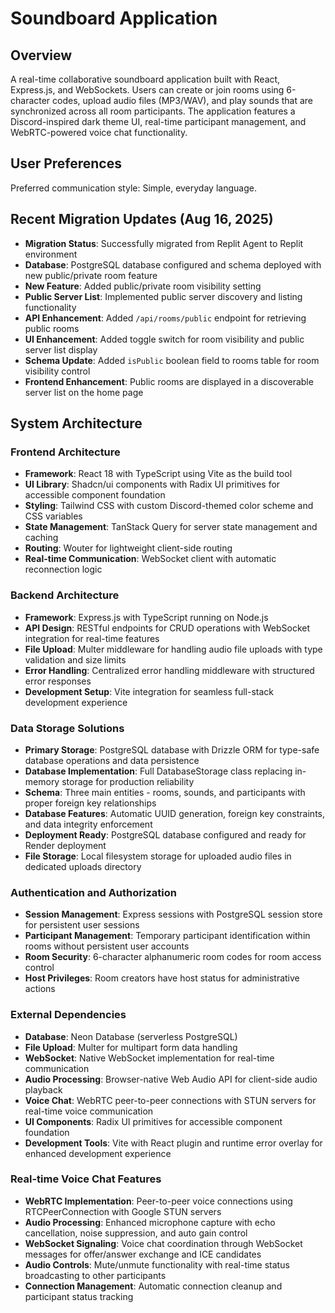 # Soundboard Application

## Overview

A real-time collaborative soundboard application built with React, Express.js, and WebSockets. Users can create or join rooms using 6-character codes, upload audio files (MP3/WAV), and play sounds that are synchronized across all room participants. The application features a Discord-inspired dark theme UI, real-time participant management, and WebRTC-powered voice chat functionality.

## User Preferences

Preferred communication style: Simple, everyday language.

## Recent Migration Updates (Aug 16, 2025)
- **Migration Status**: Successfully migrated from Replit Agent to Replit environment
- **Database**: PostgreSQL database configured and schema deployed with new public/private room feature
- **New Feature**: Added public/private room visibility setting
- **Public Server List**: Implemented public server discovery and listing functionality
- **API Enhancement**: Added `/api/rooms/public` endpoint for retrieving public rooms
- **UI Enhancement**: Added toggle switch for room visibility and public server list display
- **Schema Update**: Added `isPublic` boolean field to rooms table for room visibility control
- **Frontend Enhancement**: Public rooms are displayed in a discoverable server list on the home page

## System Architecture

### Frontend Architecture
- **Framework**: React 18 with TypeScript using Vite as the build tool
- **UI Library**: Shadcn/ui components with Radix UI primitives for accessible component foundation
- **Styling**: Tailwind CSS with custom Discord-themed color scheme and CSS variables
- **State Management**: TanStack Query for server state management and caching
- **Routing**: Wouter for lightweight client-side routing
- **Real-time Communication**: WebSocket client with automatic reconnection logic

### Backend Architecture
- **Framework**: Express.js with TypeScript running on Node.js
- **API Design**: RESTful endpoints for CRUD operations with WebSocket integration for real-time features
- **File Upload**: Multer middleware for handling audio file uploads with type validation and size limits
- **Error Handling**: Centralized error handling middleware with structured error responses
- **Development Setup**: Vite integration for seamless full-stack development experience

### Data Storage Solutions
- **Primary Storage**: PostgreSQL database with Drizzle ORM for type-safe database operations and data persistence
- **Database Implementation**: Full DatabaseStorage class replacing in-memory storage for production reliability
- **Schema**: Three main entities - rooms, sounds, and participants with proper foreign key relationships
- **Database Features**: Automatic UUID generation, foreign key constraints, and data integrity enforcement
- **Deployment Ready**: PostgreSQL database configured and ready for Render deployment
- **File Storage**: Local filesystem storage for uploaded audio files in dedicated uploads directory

### Authentication and Authorization
- **Session Management**: Express sessions with PostgreSQL session store for persistent user sessions
- **Participant Management**: Temporary participant identification within rooms without persistent user accounts
- **Room Security**: 6-character alphanumeric room codes for room access control
- **Host Privileges**: Room creators have host status for administrative actions

### External Dependencies
- **Database**: Neon Database (serverless PostgreSQL)
- **File Upload**: Multer for multipart form data handling
- **WebSocket**: Native WebSocket implementation for real-time communication
- **Audio Processing**: Browser-native Web Audio API for client-side audio playback
- **Voice Chat**: WebRTC peer-to-peer connections with STUN servers for real-time voice communication
- **UI Components**: Radix UI primitives for accessible component foundation
- **Development Tools**: Vite with React plugin and runtime error overlay for enhanced development experience

### Real-time Voice Chat Features
- **WebRTC Implementation**: Peer-to-peer voice connections using RTCPeerConnection with Google STUN servers
- **Audio Processing**: Enhanced microphone capture with echo cancellation, noise suppression, and auto gain control
- **WebSocket Signaling**: Voice chat coordination through WebSocket messages for offer/answer exchange and ICE candidates
- **Audio Controls**: Mute/unmute functionality with real-time status broadcasting to other participants
- **Connection Management**: Automatic connection cleanup and participant status tracking